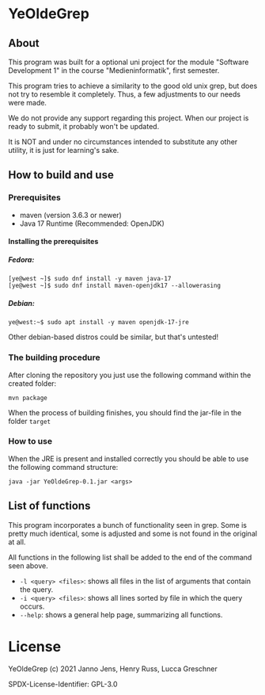 # YeOldeGrep

## About
This program was built for a optional uni project for the module "Software Development 1" in the course "Medieninformatik", first semester.

This program tries to achieve a similarity to the good old unix grep, but does not try to resemble it completely. Thus, a few adjustments to our needs were made.

We do not provide any support regarding this project. When our project is ready to submit, it probably won't be updated. 

It is NOT and under no circumstances intended to substitute any other utility, it is just for learning's sake.

## How to build and use

### Prerequisites

- maven (version 3.6.3 or newer)
- Java 17 Runtime (Recommended: OpenJDK)

#### Installing the prerequisites

##### Fedora:

```console
[ye@west ~]$ sudo dnf install -y maven java-17
[ye@west ~]$ sudo dnf install maven-openjdk17 --allowerasing
```

##### Debian:

```console
ye@west:~$ sudo apt install -y maven openjdk-17-jre
```

Other debian-based distros could be similar, but that's untested!

### The building procedure

After cloning the repository you just use the following command within the created folder:

`mvn package`

When the process of building finishes, you should find the jar-file in the folder `target`

### How to use
When the JRE is present and installed correctly you should be able to use the following command structure:

`java -jar YeOldeGrep-0.1.jar <args>`

## List of functions
This program incorporates a bunch of functionality seen in grep. Some is pretty much identical, some is adjusted and some is not found in the original at all.

All functions in the following list shall be added to the end of the command seen above.

- `-l <query> <files>`: shows all files in the list of arguments that contain the query.
- `-i <query> <files>`: shows all lines sorted by file in which the query occurs.
- `--help`: shows a general help page, summarizing all functions.

# License
YeOldeGrep (c) 2021 Janno Jens, Henry Russ, Lucca Greschner

SPDX-License-Identifier: GPL-3.0
